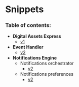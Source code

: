 # Snippets


### Table of contents:

<!--ts-->
   * **Digital Assets Express**
     * [v1](assetsexpress/v1/README.md)
   * **Event Handler**
     * [v2](eventhandler/v2/README.md)
   * **Notifications Engine**
     * Notifications orchestrator 	
       * [v2](notif-orchestrator/v2/README.md)
     * Notifications preferences
       * [v2](notif-preferences/v2/README.md)

<!--te-->
